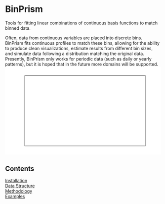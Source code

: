 # BinPrism
Tools for fitting linear combinations of continuous basis functions to match binned data.

Often, data from continuous variables are placed into discrete bins. BinPrism fits continuous profiles to match these bins, allowing for the ability to produce clean visualizations, estimate results from different bin sizes, and simulate data following a distribution matching the original data. Presently, BinPrism only works for periodic data (such as daily or yearly patterns), but it is hoped that in the future more domains will be supported.
![Demonstration of BinPrism](doc/BinPrismDemo.gif)

## Contents
[Installation](doc/installation.md) <br />
[Data Structure](doc/datastructure.md) <br />
[Methodology](doc/methodology/methodology.md) <br />
[Examples](doc/examples.md) <br />
